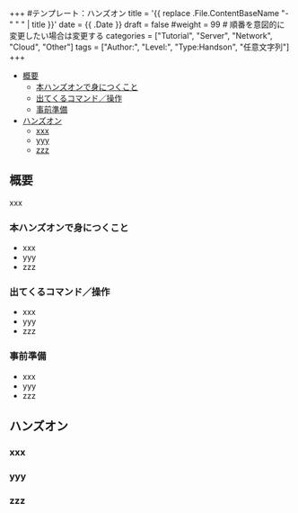 +++
#テンプレート：ハンズオン
title = '{{ replace .File.ContentBaseName "-" " " | title }}'
date = {{ .Date }}
draft = false
#weight = 99 # 順番を意図的に変更したい場合は変更する
categories = ["Tutorial", "Server", "Network", "Cloud", "Other"]
tags = ["Author:", "Level:", "Type:Handson", "任意文字列"]
+++

- [概要](#概要)
  - [本ハンズオンで身につくこと](#本ハンズオンで身につくこと)
  - [出てくるコマンド／操作](#出てくるコマンド操作)
  - [事前準備](#事前準備)
- [ハンズオン](#ハンズオン)
  - [xxx](#xxx)
  - [yyy](#yyy)
  - [zzz](#zzz)

## 概要

xxx

### 本ハンズオンで身につくこと

- xxx
- yyy
- zzz

### 出てくるコマンド／操作

- xxx
- yyy
- zzz

### 事前準備

- xxx
- yyy
- zzz

## ハンズオン

### xxx

### yyy

### zzz
